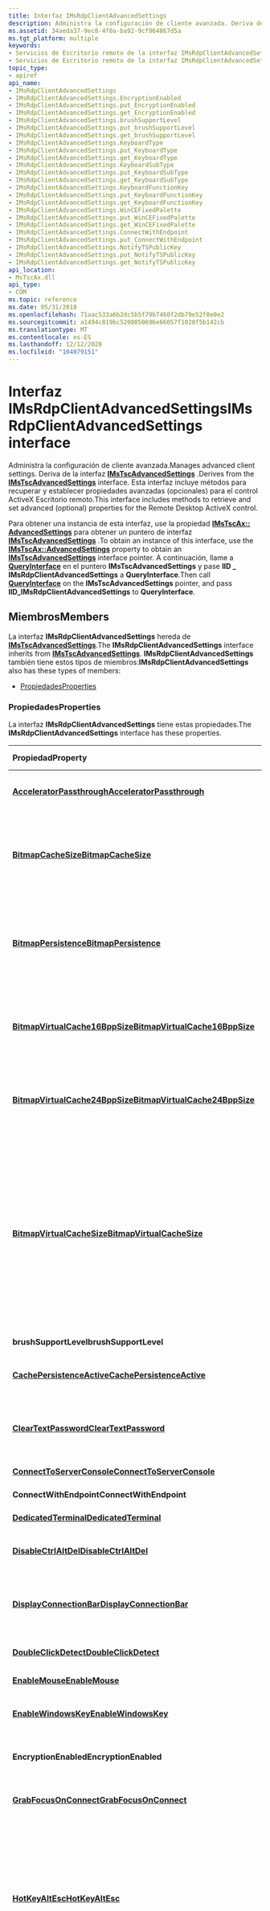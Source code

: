 ```yaml
---
title: Interfaz IMsRdpClientAdvancedSettings
description: Administra la configuración de cliente avanzada. Deriva de la interfaz IMsTscAdvancedSettings.
ms.assetid: 34aeda37-9ec8-4f0a-ba92-9cf964867d5a
ms.tgt_platform: multiple
keywords:
- Servicios de Escritorio remoto de la interfaz IMsRdpClientAdvancedSettings
- Servicios de Escritorio remoto de la interfaz IMsRdpClientAdvancedSettings, descrito
topic_type:
- apiref
api_name:
- IMsRdpClientAdvancedSettings
- IMsRdpClientAdvancedSettings.EncryptionEnabled
- IMsRdpClientAdvancedSettings.put_EncryptionEnabled
- IMsRdpClientAdvancedSettings.get_EncryptionEnabled
- IMsRdpClientAdvancedSettings.brushSupportLevel
- IMsRdpClientAdvancedSettings.put_brushSupportLevel
- IMsRdpClientAdvancedSettings.get_brushSupportLevel
- IMsRdpClientAdvancedSettings.KeyboardType
- IMsRdpClientAdvancedSettings.put_KeyboardType
- IMsRdpClientAdvancedSettings.get_KeyboardType
- IMsRdpClientAdvancedSettings.KeyboardSubType
- IMsRdpClientAdvancedSettings.put_KeyboardSubType
- IMsRdpClientAdvancedSettings.get_KeyboardSubType
- IMsRdpClientAdvancedSettings.KeyboardFunctionKey
- IMsRdpClientAdvancedSettings.put_KeyboardFunctionKey
- IMsRdpClientAdvancedSettings.get_KeyboardFunctionKey
- IMsRdpClientAdvancedSettings.WinCEFixedPalette
- IMsRdpClientAdvancedSettings.put_WinCEFixedPalette
- IMsRdpClientAdvancedSettings.get_WinCEFixedPalette
- IMsRdpClientAdvancedSettings.ConnectWithEndpoint
- IMsRdpClientAdvancedSettings.put_ConnectWithEndpoint
- IMsRdpClientAdvancedSettings.NotifyTSPublicKey
- IMsRdpClientAdvancedSettings.put_NotifyTSPublicKey
- IMsRdpClientAdvancedSettings.get_NotifyTSPublicKey
api_location:
- MsTscAx.dll
api_type:
- COM
ms.topic: reference
ms.date: 05/31/2018
ms.openlocfilehash: 71aac533a6b2dc5b5f79b7460f2db79e52f8e0e2
ms.sourcegitcommit: a1494c819bc5200050696e66057f1020f5b142cb
ms.translationtype: MT
ms.contentlocale: es-ES
ms.lasthandoff: 12/12/2020
ms.locfileid: "104079151"
---
```

# <a name="imsrdpclientadvancedsettings-interface"></a><span data-ttu-id="078ac-106">Interfaz IMsRdpClientAdvancedSettings</span><span class="sxs-lookup"><span data-stu-id="078ac-106">IMsRdpClientAdvancedSettings interface</span></span>

<span data-ttu-id="078ac-107">Administra la configuración de cliente avanzada.</span><span class="sxs-lookup"><span data-stu-id="078ac-107">Manages advanced client settings.</span></span> <span data-ttu-id="078ac-108">Deriva de la interfaz [**IMsTscAdvancedSettings**](imstscadvancedsettings-interface.md) .</span><span class="sxs-lookup"><span data-stu-id="078ac-108">Derives from the [**IMsTscAdvancedSettings**](imstscadvancedsettings-interface.md) interface.</span></span> <span data-ttu-id="078ac-109">Esta interfaz incluye métodos para recuperar y establecer propiedades avanzadas (opcionales) para el control ActiveX Escritorio remoto.</span><span class="sxs-lookup"><span data-stu-id="078ac-109">This interface includes methods to retrieve and set advanced (optional) properties for the Remote Desktop ActiveX control.</span></span>

<span data-ttu-id="078ac-110">Para obtener una instancia de esta interfaz, use la propiedad [**IMsTscAx:: AdvancedSettings**](imstscax-advancedsettings.md) para obtener un puntero de interfaz [**IMsTscAdvancedSettings**](imstscadvancedsettings-interface.md) .</span><span class="sxs-lookup"><span data-stu-id="078ac-110">To obtain an instance of this interface, use the [**IMsTscAx::AdvancedSettings**](imstscax-advancedsettings.md) property to obtain an [**IMsTscAdvancedSettings**](imstscadvancedsettings-interface.md) interface pointer.</span></span> <span data-ttu-id="078ac-111">A continuación, llame a [**QueryInterface**](/windows/desktop/api/unknwn/nf-unknwn-iunknown-queryinterface(q)) en el puntero **IMsTscAdvancedSettings** y pase **IID \_ IMsRdpClientAdvancedSettings** a **QueryInterface**.</span><span class="sxs-lookup"><span data-stu-id="078ac-111">Then call [**QueryInterface**](/windows/desktop/api/unknwn/nf-unknwn-iunknown-queryinterface(q)) on the **IMsTscAdvancedSettings** pointer, and pass **IID\_IMsRdpClientAdvancedSettings** to **QueryInterface**.</span></span>

## <a name="members"></a><span data-ttu-id="078ac-112">Miembros</span><span class="sxs-lookup"><span data-stu-id="078ac-112">Members</span></span>

<span data-ttu-id="078ac-113">La interfaz **IMsRdpClientAdvancedSettings** hereda de [**IMsTscAdvancedSettings**](imstscadvancedsettings-interface.md).</span><span class="sxs-lookup"><span data-stu-id="078ac-113">The **IMsRdpClientAdvancedSettings** interface inherits from [**IMsTscAdvancedSettings**](imstscadvancedsettings-interface.md).</span></span> <span data-ttu-id="078ac-114">**IMsRdpClientAdvancedSettings** también tiene estos tipos de miembros:</span><span class="sxs-lookup"><span data-stu-id="078ac-114">**IMsRdpClientAdvancedSettings** also has these types of members:</span></span>

-   [<span data-ttu-id="078ac-115">Propiedades</span><span class="sxs-lookup"><span data-stu-id="078ac-115">Properties</span></span>](#properties)

### <a name="properties"></a><span data-ttu-id="078ac-116">Propiedades</span><span class="sxs-lookup"><span data-stu-id="078ac-116">Properties</span></span>

<span data-ttu-id="078ac-117">La interfaz **IMsRdpClientAdvancedSettings** tiene estas propiedades.</span><span class="sxs-lookup"><span data-stu-id="078ac-117">The **IMsRdpClientAdvancedSettings** interface has these properties.</span></span>



| <span data-ttu-id="078ac-118">Propiedad</span><span class="sxs-lookup"><span data-stu-id="078ac-118">Property</span></span>                                                                                                   | <span data-ttu-id="078ac-119">Tipo de acceso</span><span class="sxs-lookup"><span data-stu-id="078ac-119">Access type</span></span>           | <span data-ttu-id="078ac-120">Descripción</span><span class="sxs-lookup"><span data-stu-id="078ac-120">Description</span></span>                                                                                                                                                                                                                                                                                                                                                                                                                              |
|:-----------------------------------------------------------------------------------------------------------|:----------------------|:-----------------------------------------------------------------------------------------------------------------------------------------------------------------------------------------------------------------------------------------------------------------------------------------------------------------------------------------------------------------------------------------------------------------------------------------|
| [<span data-ttu-id="078ac-121">**AcceleratorPassthrough**</span><span class="sxs-lookup"><span data-stu-id="078ac-121">**AcceleratorPassthrough**</span></span>](imsrdpclientadvancedsettings-acceleratorpassthrough.md)<br/>           | <span data-ttu-id="078ac-122">Lectura/escritura</span><span class="sxs-lookup"><span data-stu-id="078ac-122">Read/write</span></span><br/> | <span data-ttu-id="078ac-123">Especifica si los aceleradores de teclado deben pasarse al servidor.</span><span class="sxs-lookup"><span data-stu-id="078ac-123">Specifies if keyboard accelerators should be passed to the server.</span></span><br/>                                                                                                                                                                                                                                                                                                                                                            |
| [<span data-ttu-id="078ac-124">**BitmapCacheSize**</span><span class="sxs-lookup"><span data-stu-id="078ac-124">**BitmapCacheSize**</span></span>](imsrdpclientadvancedsettings-bitmapcachesize.md)<br/>                         | <span data-ttu-id="078ac-125">Lectura/escritura</span><span class="sxs-lookup"><span data-stu-id="078ac-125">Read/write</span></span><br/> | <span data-ttu-id="078ac-126">Tamaño, en kilobytes, del archivo de caché de mapa de bits utilizado para los mapas de bits de 8 bits por píxel.</span><span class="sxs-lookup"><span data-stu-id="078ac-126">The size, in kilobytes, of the bitmap cache file used for 8-bits-per-pixel bitmaps.</span></span> <span data-ttu-id="078ac-127">Los valores numéricos válidos de esta propiedad son de 1 a 32, ambos inclusive.</span><span class="sxs-lookup"><span data-stu-id="078ac-127">Valid numeric values of this property are 1 to 32 inclusive.</span></span><br/>                                                                                                                                                                                                                                                                              |
| [<span data-ttu-id="078ac-128">**BitmapPersistence**</span><span class="sxs-lookup"><span data-stu-id="078ac-128">**BitmapPersistence**</span></span>](imsrdpclientadvancedsettings-bitmappersistence.md)<br/>                     | <span data-ttu-id="078ac-129">Lectura/escritura</span><span class="sxs-lookup"><span data-stu-id="078ac-129">Read/write</span></span><br/> | <span data-ttu-id="078ac-130">Especifica si se debe usar el almacenamiento en caché de mapas de bits persistente.</span><span class="sxs-lookup"><span data-stu-id="078ac-130">Specifies if persistent bitmap caching should be used.</span></span> <span data-ttu-id="078ac-131">El almacenamiento en caché persistente puede mejorar el rendimiento pero requiere espacio adicional en disco.</span><span class="sxs-lookup"><span data-stu-id="078ac-131">Persistent caching can improve performance but requires additional disk space.</span></span><br/>                                                                                                                                                                                                                                                                                         |
| [<span data-ttu-id="078ac-132">**BitmapVirtualCache16BppSize**</span><span class="sxs-lookup"><span data-stu-id="078ac-132">**BitmapVirtualCache16BppSize**</span></span>](imsrdpclientadvancedsettings-bitmapvirtualcache16bppsize.md)<br/> | <span data-ttu-id="078ac-133">Lectura/escritura</span><span class="sxs-lookup"><span data-stu-id="078ac-133">Read/write</span></span><br/> | <span data-ttu-id="078ac-134">Especifica el tamaño, en megabytes, del archivo de caché de mapa de bits persistente que se va a usar para los valores de color de alta densidad de 15 y 16 bits por píxel.</span><span class="sxs-lookup"><span data-stu-id="078ac-134">Specifies the size, in megabytes, of the persistent bitmap cache file to use for the 15 and 16 bits-per-pixel high-color settings.</span></span><br/>                                                                                                                                                                                                                                                                                            |
| [<span data-ttu-id="078ac-135">**BitmapVirtualCache24BppSize**</span><span class="sxs-lookup"><span data-stu-id="078ac-135">**BitmapVirtualCache24BppSize**</span></span>](imsrdpclientadvancedsettings-bitmapvirtualcache24bppsize.md)<br/> | <span data-ttu-id="078ac-136">Lectura/escritura</span><span class="sxs-lookup"><span data-stu-id="078ac-136">Read/write</span></span><br/> | <span data-ttu-id="078ac-137">Especifica el tamaño, en megabytes, del archivo de caché de mapa de bits persistente que se va a usar para la configuración de alto color de 24 bits por píxel.</span><span class="sxs-lookup"><span data-stu-id="078ac-137">Specifies the size, in megabytes, of the persistent bitmap cache file to use for the 24 bits-per-pixel high-color setting.</span></span><br/>                                                                                                                                                                                                                                                                                                    |
| [<span data-ttu-id="078ac-138">**BitmapVirtualCacheSize**</span><span class="sxs-lookup"><span data-stu-id="078ac-138">**BitmapVirtualCacheSize**</span></span>](imsrdpclientadvancedsettings-bitmapvirtualcachesize.md)<br/>           | <span data-ttu-id="078ac-139">Lectura/escritura</span><span class="sxs-lookup"><span data-stu-id="078ac-139">Read/write</span></span><br/> | <span data-ttu-id="078ac-140">Especifica el tamaño, en megabytes, del archivo de caché de mapa de bits persistente que se va a usar para el color de 8 bits por píxel.</span><span class="sxs-lookup"><span data-stu-id="078ac-140">Specifies the size, in megabytes, of the persistent bitmap cache file to use for 8-bits-per-pixel color.</span></span> <span data-ttu-id="078ac-141">Los valores numéricos válidos de esta propiedad son de 1 a 32, ambos inclusive.</span><span class="sxs-lookup"><span data-stu-id="078ac-141">Valid numeric values of this property are 1 to 32 inclusive.</span></span> <span data-ttu-id="078ac-142">Tenga en cuenta que el tamaño máximo de todos los archivos de caché virtual es 128 MB.</span><span class="sxs-lookup"><span data-stu-id="078ac-142">Note that the maximum size for all virtual cache files is 128 MB.</span></span> <span data-ttu-id="078ac-143">Entre las propiedades relacionadas se incluyen las propiedades **BitmapVirtualCache16BppSize** y **BitmapVirtualCache24BppSize** .</span><span class="sxs-lookup"><span data-stu-id="078ac-143">Related properties include the **BitmapVirtualCache16BppSize** and **BitmapVirtualCache24BppSize** properties.</span></span><br/>                                                                        |
| <span data-ttu-id="078ac-144">**brushSupportLevel**</span><span class="sxs-lookup"><span data-stu-id="078ac-144">**brushSupportLevel**</span></span><br/>                                                                           | <span data-ttu-id="078ac-145">Lectura/escritura</span><span class="sxs-lookup"><span data-stu-id="078ac-145">Read/write</span></span><br/> | <span data-ttu-id="078ac-146">Esta propiedad no es compatible.</span><span class="sxs-lookup"><span data-stu-id="078ac-146">This property is not supported.</span></span><br/>                                                                                                                                                                                                                                                                                                                                                                                               |
| [<span data-ttu-id="078ac-147">**CachePersistenceActive**</span><span class="sxs-lookup"><span data-stu-id="078ac-147">**CachePersistenceActive**</span></span>](imsrdpclientadvancedsettings-cachepersistenceactive.md)<br/>           | <span data-ttu-id="078ac-148">Lectura/escritura</span><span class="sxs-lookup"><span data-stu-id="078ac-148">Read/write</span></span><br/> | <span data-ttu-id="078ac-149">Especifica si se debe usar el almacenamiento en caché de mapas de bits persistente.</span><span class="sxs-lookup"><span data-stu-id="078ac-149">Specifies whether persistent bitmap caching should be used.</span></span><br/>                                                                                                                                                                                                                                                                                                                                                                   |
| [<span data-ttu-id="078ac-150">**ClearTextPassword**</span><span class="sxs-lookup"><span data-stu-id="078ac-150">**ClearTextPassword**</span></span>](imsrdpclientadvancedsettings-cleartextpassword.md)<br/>                     | <span data-ttu-id="078ac-151">Solo escritura</span><span class="sxs-lookup"><span data-stu-id="078ac-151">Write-only</span></span><br/> | <span data-ttu-id="078ac-152">Especifica la contraseña con la que se va a conectar.</span><span class="sxs-lookup"><span data-stu-id="078ac-152">Specifies the password with which to connect.</span></span> <span data-ttu-id="078ac-153">Para obtener más información, consulte la interfaz [**IMsTscNonScriptable**](imstscnonscriptable-interface.md) .</span><span class="sxs-lookup"><span data-stu-id="078ac-153">For more information, see the [**IMsTscNonScriptable**](imstscnonscriptable-interface.md) interface.</span></span><br/>                                                                                                                                                                                                                                                                           |
| [<span data-ttu-id="078ac-154">**ConnectToServerConsole**</span><span class="sxs-lookup"><span data-stu-id="078ac-154">**ConnectToServerConsole**</span></span>](imsrdpclientadvancedsettings-connecttoserverconsole.md)<br/>           | <span data-ttu-id="078ac-155">Lectura/escritura</span><span class="sxs-lookup"><span data-stu-id="078ac-155">Read/write</span></span><br/> | <span data-ttu-id="078ac-156">Esta propiedad no es compatible.</span><span class="sxs-lookup"><span data-stu-id="078ac-156">This property is not supported.</span></span><br/>                                                                                                                                                                                                                                                                                                                                                                                               |
| <span data-ttu-id="078ac-157">**ConnectWithEndpoint**</span><span class="sxs-lookup"><span data-stu-id="078ac-157">**ConnectWithEndpoint**</span></span><br/>                                                                         | <span data-ttu-id="078ac-158">Solo escritura</span><span class="sxs-lookup"><span data-stu-id="078ac-158">Write-only</span></span><br/> | <span data-ttu-id="078ac-159">Esta propiedad no es compatible.</span><span class="sxs-lookup"><span data-stu-id="078ac-159">This property is not supported.</span></span><br/>                                                                                                                                                                                                                                                                                                                                                                                               |
| [<span data-ttu-id="078ac-160">**DedicatedTerminal**</span><span class="sxs-lookup"><span data-stu-id="078ac-160">**DedicatedTerminal**</span></span>](imsrdpclientadvancedsettings-dedicatedterminal.md)<br/>                     | <span data-ttu-id="078ac-161">Lectura/escritura</span><span class="sxs-lookup"><span data-stu-id="078ac-161">Read/write</span></span><br/> | <span data-ttu-id="078ac-162">Esta propiedad no es compatible.</span><span class="sxs-lookup"><span data-stu-id="078ac-162">This property is not supported.</span></span><br/>                                                                                                                                                                                                                                                                                                                                                                                               |
| [<span data-ttu-id="078ac-163">**DisableCtrlAltDel**</span><span class="sxs-lookup"><span data-stu-id="078ac-163">**DisableCtrlAltDel**</span></span>](imsrdpclientadvancedsettings-disablectrlaltdel.md)<br/>                     | <span data-ttu-id="078ac-164">Lectura/escritura</span><span class="sxs-lookup"><span data-stu-id="078ac-164">Read/write</span></span><br/> | <span data-ttu-id="078ac-165">Especifica si se debe mostrar la pantalla de explicación inicial de Winlogon.</span><span class="sxs-lookup"><span data-stu-id="078ac-165">Specifies if the initial explanatory screen in Winlogon should display.</span></span><br/>                                                                                                                                                                                                                                                                                                                                                       |
| [<span data-ttu-id="078ac-166">**DisplayConnectionBar**</span><span class="sxs-lookup"><span data-stu-id="078ac-166">**DisplayConnectionBar**</span></span>](imsrdpclientadvancedsettings-displayconnectionbar.md)<br/>               | <span data-ttu-id="078ac-167">Lectura/escritura</span><span class="sxs-lookup"><span data-stu-id="078ac-167">Read/write</span></span><br/> | <span data-ttu-id="078ac-168">Especifica si se va a utilizar la barra de conexión.</span><span class="sxs-lookup"><span data-stu-id="078ac-168">Specifies whether to use the connection bar.</span></span> <span data-ttu-id="078ac-169">El valor predeterminado es **Variant \_ true**, que habilita la propiedad.</span><span class="sxs-lookup"><span data-stu-id="078ac-169">The default value is **VARIANT\_TRUE**, which enables the property.</span></span><br/>                                                                                                                                                                                                                                                                                                              |
| [<span data-ttu-id="078ac-170">**DoubleClickDetect**</span><span class="sxs-lookup"><span data-stu-id="078ac-170">**DoubleClickDetect**</span></span>](imsrdpclientadvancedsettings-doubleclickdetect.md)<br/>                     | <span data-ttu-id="078ac-171">Lectura/escritura</span><span class="sxs-lookup"><span data-stu-id="078ac-171">Read/write</span></span><br/> | <span data-ttu-id="078ac-172">Especifica si el cliente identifica los dos clics para el servidor.</span><span class="sxs-lookup"><span data-stu-id="078ac-172">Specifies if the client identifies double-clicks for the server.</span></span><br/>                                                                                                                                                                                                                                                                                                                                                              |
| [<span data-ttu-id="078ac-173">**EnableMouse**</span><span class="sxs-lookup"><span data-stu-id="078ac-173">**EnableMouse**</span></span>](imsrdpclientadvancedsettings-enablemouse.md)<br/>                                 | <span data-ttu-id="078ac-174">Lectura/escritura</span><span class="sxs-lookup"><span data-stu-id="078ac-174">Read/write</span></span><br/> | <span data-ttu-id="078ac-175">Esta propiedad no es compatible.</span><span class="sxs-lookup"><span data-stu-id="078ac-175">This property is not supported.</span></span><br/>                                                                                                                                                                                                                                                                                                                                                                                               |
| [<span data-ttu-id="078ac-176">**EnableWindowsKey**</span><span class="sxs-lookup"><span data-stu-id="078ac-176">**EnableWindowsKey**</span></span>](imsrdpclientadvancedsettings-enablewindowskey.md)<br/>                       | <span data-ttu-id="078ac-177">Lectura/escritura</span><span class="sxs-lookup"><span data-stu-id="078ac-177">Read/write</span></span><br/> | <span data-ttu-id="078ac-178">Especifica si la clave de Windows se puede usar en la sesión remota.</span><span class="sxs-lookup"><span data-stu-id="078ac-178">Specifies if the Windows key can be used in the remote session.</span></span><br/>                                                                                                                                                                                                                                                                                                                                                               |
| <span data-ttu-id="078ac-179">**EncryptionEnabled**</span><span class="sxs-lookup"><span data-stu-id="078ac-179">**EncryptionEnabled**</span></span><br/>                                                                           | <span data-ttu-id="078ac-180">Lectura/escritura</span><span class="sxs-lookup"><span data-stu-id="078ac-180">Read/write</span></span><br/> | <span data-ttu-id="078ac-181">Esta propiedad no es compatible.</span><span class="sxs-lookup"><span data-stu-id="078ac-181">This property is not supported.</span></span> <span data-ttu-id="078ac-182">No se puede deshabilitar el cifrado.</span><span class="sxs-lookup"><span data-stu-id="078ac-182">Encryption cannot be disabled.</span></span><br/>                                                                                                                                                                                                                                                                                                                                                                |
| [<span data-ttu-id="078ac-183">**GrabFocusOnConnect**</span><span class="sxs-lookup"><span data-stu-id="078ac-183">**GrabFocusOnConnect**</span></span>](imsrdpclientadvancedsettings-grabfocusonconnect.md)<br/>                   | <span data-ttu-id="078ac-184">Lectura/escritura</span><span class="sxs-lookup"><span data-stu-id="078ac-184">Read/write</span></span><br/> | <span data-ttu-id="078ac-185">Especifica si el control de cliente debe tener el foco mientras se conecta.</span><span class="sxs-lookup"><span data-stu-id="078ac-185">Specifies if the client control should have the focus while connecting.</span></span><br/>                                                                                                                                                                                                                                                                                                                                                       |
| [<span data-ttu-id="078ac-186">**HotKeyAltEsc**</span><span class="sxs-lookup"><span data-stu-id="078ac-186">**HotKeyAltEsc**</span></span>](imsrdpclientadvancedsettings-hotkeyaltesc.md)<br/>                               | <span data-ttu-id="078ac-187">Lectura/escritura</span><span class="sxs-lookup"><span data-stu-id="078ac-187">Read/write</span></span><br/> | <span data-ttu-id="078ac-188">Especifica el código de tecla virtual que se va a agregar a ALT para determinar el reemplazo de la tecla de cambio para ALT + ESC.</span><span class="sxs-lookup"><span data-stu-id="078ac-188">Specifies the virtual-key code to add to ALT to determine the hotkey replacement for ALT+ESC.</span></span> <span data-ttu-id="078ac-189">**VK \_ INSERT** es el valor predeterminado, con Alt + Insert como la secuencia resultante.</span><span class="sxs-lookup"><span data-stu-id="078ac-189">**VK\_INSERT** is the default value, with ALT+INSERT as the resulting sequence.</span></span> <span data-ttu-id="078ac-190">Esta propiedad solo es válida cuando la propiedad [**KeyboardHookMode**](imsrdpclientsecuredsettings-keyboardhookmode.md) no está habilitada.</span><span class="sxs-lookup"><span data-stu-id="078ac-190">This property is valid only when the [**KeyboardHookMode**](imsrdpclientsecuredsettings-keyboardhookmode.md) property is not enabled.</span></span><br/>                                                                                                          |
| [<span data-ttu-id="078ac-191">**HotKeyAltShiftTab**</span><span class="sxs-lookup"><span data-stu-id="078ac-191">**HotKeyAltShiftTab**</span></span>](imsrdpclientadvancedsettings-hotkeyaltshifttab.md)<br/>                     | <span data-ttu-id="078ac-192">Lectura/escritura</span><span class="sxs-lookup"><span data-stu-id="078ac-192">Read/write</span></span><br/> | <span data-ttu-id="078ac-193">Especifica el código de tecla virtual que se va a agregar a ALT para determinar el reemplazo de la tecla de cambio de teclas ALT + MAYÚS + TAB.</span><span class="sxs-lookup"><span data-stu-id="078ac-193">Specifies the virtual-key code to add to ALT to determine the hotkey replacement for ALT+SHIFT+TAB.</span></span> <span data-ttu-id="078ac-194">**VK \_ NEXT** es el valor predeterminado, con Alt + Av Pág como la secuencia resultante.</span><span class="sxs-lookup"><span data-stu-id="078ac-194">**VK\_NEXT** is the default value, with ALT+PAGE DOWN as the resulting sequence.</span></span> <span data-ttu-id="078ac-195">Esta propiedad solo es válida cuando la propiedad [**KeyboardHookMode**](imsrdpclientsecuredsettings-keyboardhookmode.md) no está habilitada.</span><span class="sxs-lookup"><span data-stu-id="078ac-195">This property is valid only when the [**KeyboardHookMode**](imsrdpclientsecuredsettings-keyboardhookmode.md) property is not enabled.</span></span><br/>                                                                                                   |
| [<span data-ttu-id="078ac-196">**HotKeyAltSpace**</span><span class="sxs-lookup"><span data-stu-id="078ac-196">**HotKeyAltSpace**</span></span>](imsrdpclientadvancedsettings-hotkeyaltspace.md)<br/>                           | <span data-ttu-id="078ac-197">Lectura/escritura</span><span class="sxs-lookup"><span data-stu-id="078ac-197">Read/write</span></span><br/> | <span data-ttu-id="078ac-198">Especifica el código de la clave virtual que se va a agregar a la tecla ALT para determinar el reemplazo de la tecla ALT + espacio.</span><span class="sxs-lookup"><span data-stu-id="078ac-198">Specifies the virtual-key code to add to ALT to determine the hotkey replacement for ALT+SPACE.</span></span> <span data-ttu-id="078ac-199">**VK \_ DELETE** es el valor predeterminado, con Alt + Delete como la secuencia resultante.</span><span class="sxs-lookup"><span data-stu-id="078ac-199">**VK\_DELETE** is the default, with ALT+DELETE as the resulting sequence.</span></span> <span data-ttu-id="078ac-200">Esta propiedad solo es válida cuando la propiedad [**KeyboardHookMode**](imsrdpclientsecuredsettings-keyboardhookmode.md) no está habilitada.</span><span class="sxs-lookup"><span data-stu-id="078ac-200">This property is valid only when the [**KeyboardHookMode**](imsrdpclientsecuredsettings-keyboardhookmode.md) property is not enabled.</span></span><br/>                                                                                                              |
| [<span data-ttu-id="078ac-201">**HotKeyAltTab**</span><span class="sxs-lookup"><span data-stu-id="078ac-201">**HotKeyAltTab**</span></span>](imsrdpclientadvancedsettings-hotkeyalttab.md)<br/>                               | <span data-ttu-id="078ac-202">Lectura/escritura</span><span class="sxs-lookup"><span data-stu-id="078ac-202">Read/write</span></span><br/> | <span data-ttu-id="078ac-203">Especifica el código de tecla virtual que se va a agregar a ALT para determinar el reemplazo de la tecla de cambio de teclas ALT + TAB.</span><span class="sxs-lookup"><span data-stu-id="078ac-203">Specifies the virtual-key code to add to ALT to determine the hotkey replacement for ALT+TAB.</span></span> <span data-ttu-id="078ac-204">**VK \_ ANTES** es el valor predeterminado, con Alt + Re Pág como la secuencia resultante.</span><span class="sxs-lookup"><span data-stu-id="078ac-204">**VK\_PRIOR** is the default value, with ALT+PAGE UP as the resulting sequence.</span></span> <span data-ttu-id="078ac-205">Esta propiedad solo es válida cuando la propiedad [**KeyboardHookMode**](imsrdpclientsecuredsettings-keyboardhookmode.md) no está habilitada.</span><span class="sxs-lookup"><span data-stu-id="078ac-205">This property is valid only when the [**KeyboardHookMode**](imsrdpclientsecuredsettings-keyboardhookmode.md) property is not enabled.</span></span><br/>                                                                                                          |
| [<span data-ttu-id="078ac-206">**HotKeyCtrlAltDel**</span><span class="sxs-lookup"><span data-stu-id="078ac-206">**HotKeyCtrlAltDel**</span></span>](imsrdpclientadvancedsettings-hotkeyctrlaltdel.md)<br/>                       | <span data-ttu-id="078ac-207">Lectura/escritura</span><span class="sxs-lookup"><span data-stu-id="078ac-207">Read/write</span></span><br/> | <span data-ttu-id="078ac-208">Especifica el código de tecla virtual que se va a agregar a CTRL + ALT para determinar el reemplazo de la tecla de método abreviado para CTRL + ALT + SUPR, también denominado secuencia de atención segura (SAS).</span><span class="sxs-lookup"><span data-stu-id="078ac-208">Specifies the virtual-key code to add to CTRL+ALT to determine the hotkey replacement for CTRL+ALT+DELETE, also called the secure attention sequence (SAS).</span></span> <span data-ttu-id="078ac-209">VK \_ End es el valor predeterminado.</span><span class="sxs-lookup"><span data-stu-id="078ac-209">VK\_END is the default.</span></span> <span data-ttu-id="078ac-210">Tenga en cuenta que incluso cuando la propiedad [**KeyboardHookMode**](imsrdpclientsecuredsettings-keyboardhookmode.md) está habilitada, Ctrl + Alt + Supr nunca se redirige al servidor remoto; CTRL + ALT + SUPR es la secuencia SAS local.</span><span class="sxs-lookup"><span data-stu-id="078ac-210">Note that even when the [**KeyboardHookMode**](imsrdpclientsecuredsettings-keyboardhookmode.md) property is enabled, CTRL+ALT+DELETE is never redirected to the remote server; CTRL+ALT+DELETE is the local SAS sequence.</span></span><br/>                |
| [<span data-ttu-id="078ac-211">**HotKeyCtrlEsc**</span><span class="sxs-lookup"><span data-stu-id="078ac-211">**HotKeyCtrlEsc**</span></span>](imsrdpclientadvancedsettings-hotkeyctrlesc.md)<br/>                             | <span data-ttu-id="078ac-212">Lectura/escritura</span><span class="sxs-lookup"><span data-stu-id="078ac-212">Read/write</span></span><br/> | <span data-ttu-id="078ac-213">Especifica el código de la clave virtual que se va a agregar a la tecla ALT para determinar el reemplazo de la tecla de cambio para CTRL + ESC.</span><span class="sxs-lookup"><span data-stu-id="078ac-213">Specifies the virtual-key code to add to ALT to determine the hotkey replacement for CTRL+ESC.</span></span> <span data-ttu-id="078ac-214">**VK \_ Inicio** es el valor predeterminado, con Alt + Inicio como la secuencia resultante.</span><span class="sxs-lookup"><span data-stu-id="078ac-214">**VK\_HOME** is the default value, with ALT+HOME as the resulting sequence.</span></span> <span data-ttu-id="078ac-215">Esta propiedad solo es válida cuando la propiedad [**KeyboardHookMode**](imsrdpclientsecuredsettings-keyboardhookmode.md) no está habilitada.</span><span class="sxs-lookup"><span data-stu-id="078ac-215">This property is valid only when the [**KeyboardHookMode**](imsrdpclientsecuredsettings-keyboardhookmode.md) property is not enabled.</span></span><br/>                                                                                                             |
| [<span data-ttu-id="078ac-216">**HotKeyFullScreen**</span><span class="sxs-lookup"><span data-stu-id="078ac-216">**HotKeyFullScreen**</span></span>](imsrdpclientadvancedsettings-hotkeyfullscreen.md)<br/>                       | <span data-ttu-id="078ac-217">Lectura/escritura</span><span class="sxs-lookup"><span data-stu-id="078ac-217">Read/write</span></span><br/> | <span data-ttu-id="078ac-218">Especifica el código de tecla virtual que se va a agregar a CTRL + ALT para determinar el reemplazo de la tecla de cambio de teclas para cambiar al modo de pantalla completa.</span><span class="sxs-lookup"><span data-stu-id="078ac-218">Specifies the virtual-key code to add to CTRL+ALT to determine the hotkey replacement for switching to full-screen mode.</span></span> <span data-ttu-id="078ac-219">**VK \_ CANCEL** es el valor predeterminado.</span><span class="sxs-lookup"><span data-stu-id="078ac-219">**VK\_CANCEL** is the default value.</span></span><br/>                                                                                                                                                                                                                                                                 |
| [<span data-ttu-id="078ac-220">**InputEventsAtOnce**</span><span class="sxs-lookup"><span data-stu-id="078ac-220">**InputEventsAtOnce**</span></span>](imsrdpclientadvancedsettings-inputeventsatonce.md)<br/>                     | <span data-ttu-id="078ac-221">Lectura/escritura</span><span class="sxs-lookup"><span data-stu-id="078ac-221">Read/write</span></span><br/> | <span data-ttu-id="078ac-222">Esta propiedad no es compatible.</span><span class="sxs-lookup"><span data-stu-id="078ac-222">This property is not supported.</span></span><br/>                                                                                                                                                                                                                                                                                                                                                                                               |
| [<span data-ttu-id="078ac-223">**keepAliveInterval**</span><span class="sxs-lookup"><span data-stu-id="078ac-223">**keepAliveInterval**</span></span>](imsrdpclientadvancedsettings-keepaliveinterval.md)<br/>                     | <span data-ttu-id="078ac-224">Lectura/escritura</span><span class="sxs-lookup"><span data-stu-id="078ac-224">Read/write</span></span><br/> | <span data-ttu-id="078ac-225">Especifica un intervalo, en milisegundos, en el que el cliente envía mensajes persistentes al servidor.</span><span class="sxs-lookup"><span data-stu-id="078ac-225">Specifies an interval, in milliseconds, at which the client sends keep-alive messages to the server.</span></span> <span data-ttu-id="078ac-226">El valor predeterminado de la propiedad es cero, lo que deshabilita los mensajes persistentes.</span><span class="sxs-lookup"><span data-stu-id="078ac-226">The default value of the property is zero, which disables keep-alive messages.</span></span> <span data-ttu-id="078ac-227">El valor mínimo válido de esta propiedad es 10.000, que representa 10 segundos.</span><span class="sxs-lookup"><span data-stu-id="078ac-227">The minimum valid value of this property is 10,000, which represents 10 seconds.</span></span> <span data-ttu-id="078ac-228">Tenga en cuenta que una configuración de directiva de grupo que especifica si se permiten conexiones de cliente persistentes al servidor puede invalidar esta configuración de propiedad.</span><span class="sxs-lookup"><span data-stu-id="078ac-228">Note that a group policy setting that specifies whether persistent client connections to the server are allowed can override this property setting.</span></span><br/>      |
| <span data-ttu-id="078ac-229">**KeyboardFunctionKey**</span><span class="sxs-lookup"><span data-stu-id="078ac-229">**KeyboardFunctionKey**</span></span><br/>                                                                         | <span data-ttu-id="078ac-230">Lectura/escritura</span><span class="sxs-lookup"><span data-stu-id="078ac-230">Read/write</span></span><br/> | <span data-ttu-id="078ac-231">Válido solo para Windows CE.</span><span class="sxs-lookup"><span data-stu-id="078ac-231">Valid for Windows CE only.</span></span><br/>                                                                                                                                                                                                                                                                                                                                                                                                    |
| <span data-ttu-id="078ac-232">**KeyboardSubType**</span><span class="sxs-lookup"><span data-stu-id="078ac-232">**KeyboardSubType**</span></span><br/>                                                                             | <span data-ttu-id="078ac-233">Lectura/escritura</span><span class="sxs-lookup"><span data-stu-id="078ac-233">Read/write</span></span><br/> | <span data-ttu-id="078ac-234">Válido solo para Windows CE.</span><span class="sxs-lookup"><span data-stu-id="078ac-234">Valid for Windows CE only.</span></span><br/>                                                                                                                                                                                                                                                                                                                                                                                                    |
| <span data-ttu-id="078ac-235">**KeyboardType**</span><span class="sxs-lookup"><span data-stu-id="078ac-235">**KeyboardType**</span></span><br/>                                                                                | <span data-ttu-id="078ac-236">Lectura/escritura</span><span class="sxs-lookup"><span data-stu-id="078ac-236">Read/write</span></span><br/> | <span data-ttu-id="078ac-237">Válido solo para Windows CE.</span><span class="sxs-lookup"><span data-stu-id="078ac-237">Valid for Windows CE only.</span></span><br/>                                                                                                                                                                                                                                                                                                                                                                                                    |
| [<span data-ttu-id="078ac-238">**LoadBalanceInfo**</span><span class="sxs-lookup"><span data-stu-id="078ac-238">**LoadBalanceInfo**</span></span>](imsrdpclientadvancedsettings-loadbalanceinfo.md)<br/>                         | <span data-ttu-id="078ac-239">Lectura/escritura</span><span class="sxs-lookup"><span data-stu-id="078ac-239">Read/write</span></span><br/> | <span data-ttu-id="078ac-240">Especifica la cookie de equilibrio de carga que se colocará en el paquete de solicitud de conexión X. 224 en la secuencia de conexión del protocolo del servidor host de sesión de escritorio remoto.</span><span class="sxs-lookup"><span data-stu-id="078ac-240">Specifies the load balancing cookie that will be placed in the X.224 Connection Request packet in the RD Session Host server protocol connection sequence.</span></span><br/>                                                                                                                                                                                                                                                                    |
| [<span data-ttu-id="078ac-241">**maxEventCount**</span><span class="sxs-lookup"><span data-stu-id="078ac-241">**maxEventCount**</span></span>](imsrdpclientadvancedsettings-maxeventcount.md)<br/>                             | <span data-ttu-id="078ac-242">Lectura/escritura</span><span class="sxs-lookup"><span data-stu-id="078ac-242">Read/write</span></span><br/> | <span data-ttu-id="078ac-243">Esta propiedad no es compatible.</span><span class="sxs-lookup"><span data-stu-id="078ac-243">This property is not supported.</span></span><br/>                                                                                                                                                                                                                                                                                                                                                                                               |
| [<span data-ttu-id="078ac-244">**MaximizeShell**</span><span class="sxs-lookup"><span data-stu-id="078ac-244">**MaximizeShell**</span></span>](imsrdpclientadvancedsettings-maximizeshell.md)<br/>                             | <span data-ttu-id="078ac-245">Lectura/escritura</span><span class="sxs-lookup"><span data-stu-id="078ac-245">Read/write</span></span><br/> | <span data-ttu-id="078ac-246">Especifica si se deben maximizar los programas iniciados con la propiedad [**StartProgram**](imstscsecuredsettings-startprogram.md) .</span><span class="sxs-lookup"><span data-stu-id="078ac-246">Specifies if programs launched with the [**StartProgram**](imstscsecuredsettings-startprogram.md) property should be maximized.</span></span><br/>                                                                                                                                                                                                                                                                                              |
| [<span data-ttu-id="078ac-247">**minInputSendInterval**</span><span class="sxs-lookup"><span data-stu-id="078ac-247">**minInputSendInterval**</span></span>](imsrdpclientadvancedsettings-mininputsendinterval.md)<br/>               | <span data-ttu-id="078ac-248">Lectura/escritura</span><span class="sxs-lookup"><span data-stu-id="078ac-248">Read/write</span></span><br/> | <span data-ttu-id="078ac-249">Especifica el intervalo mínimo, en milisegundos, entre el envío de eventos del mouse.</span><span class="sxs-lookup"><span data-stu-id="078ac-249">Specifies the minimum interval, in milliseconds, between the sending of mouse events.</span></span><br/>                                                                                                                                                                                                                                                                                                                                         |
| [<span data-ttu-id="078ac-250">**MinutesToIdleTimeout**</span><span class="sxs-lookup"><span data-stu-id="078ac-250">**MinutesToIdleTimeout**</span></span>](imsrdpclientadvancedsettings-minutestoidletimeout.md)<br/>               | <span data-ttu-id="078ac-251">Lectura/escritura</span><span class="sxs-lookup"><span data-stu-id="078ac-251">Read/write</span></span><br/> | <span data-ttu-id="078ac-252">Especifica el período de tiempo máximo, en minutos, que el cliente debe permanecer conectado sin intervención del usuario.</span><span class="sxs-lookup"><span data-stu-id="078ac-252">Specifies the maximum length of time, in minutes, that the client should remain connected without user input.</span></span> <span data-ttu-id="078ac-253">Si transcurre el tiempo especificado, el control llama al método [**IMsTscAxEvents:: OnIdleTimeoutNotification**](imstscaxevents-onidletimeoutnotification.md) .</span><span class="sxs-lookup"><span data-stu-id="078ac-253">If the specified time elapses, the control calls the [**IMsTscAxEvents::OnIdleTimeoutNotification**](imstscaxevents-onidletimeoutnotification.md) method.</span></span><br/>                                                                                                                                                      |
| <span data-ttu-id="078ac-254">**NotifyTSPublicKey**</span><span class="sxs-lookup"><span data-stu-id="078ac-254">**NotifyTSPublicKey**</span></span><br/>                                                                           | <span data-ttu-id="078ac-255">Lectura/escritura</span><span class="sxs-lookup"><span data-stu-id="078ac-255">Read/write</span></span><br/> | <span data-ttu-id="078ac-256">Esta propiedad no es compatible.</span><span class="sxs-lookup"><span data-stu-id="078ac-256">This property is not supported.</span></span><br/>                                                                                                                                                                                                                                                                                                                                                                                               |
| [<span data-ttu-id="078ac-257">**NumBitmapCaches**</span><span class="sxs-lookup"><span data-stu-id="078ac-257">**NumBitmapCaches**</span></span>](imsrdpclientadvancedsettings-numbitmapcaches.md)<br/>                         | <span data-ttu-id="078ac-258">Lectura/escritura</span><span class="sxs-lookup"><span data-stu-id="078ac-258">Read/write</span></span><br/> | <span data-ttu-id="078ac-259">Esta propiedad no es compatible.</span><span class="sxs-lookup"><span data-stu-id="078ac-259">This property is not supported.</span></span><br/>                                                                                                                                                                                                                                                                                                                                                                                               |
| [<span data-ttu-id="078ac-260">**orderDrawThreshold**</span><span class="sxs-lookup"><span data-stu-id="078ac-260">**orderDrawThreshold**</span></span>](imsrdpclientadvancedsettings-orderdrawthreshold.md)<br/>                   | <span data-ttu-id="078ac-261">Lectura/escritura</span><span class="sxs-lookup"><span data-stu-id="078ac-261">Read/write</span></span><br/> | <span data-ttu-id="078ac-262">Esta propiedad no es compatible.</span><span class="sxs-lookup"><span data-stu-id="078ac-262">This property is not supported.</span></span><br/>                                                                                                                                                                                                                                                                                                                                                                                               |
| [<span data-ttu-id="078ac-263">**overallConnectionTimeout**</span><span class="sxs-lookup"><span data-stu-id="078ac-263">**overallConnectionTimeout**</span></span>](imsrdpclientadvancedsettings-overallconnectiontimeout.md)<br/>       | <span data-ttu-id="078ac-264">Lectura/escritura</span><span class="sxs-lookup"><span data-stu-id="078ac-264">Read/write</span></span><br/> | <span data-ttu-id="078ac-265">Especifica la cantidad total de tiempo, en segundos, que el control de cliente espera a que se complete una conexión.</span><span class="sxs-lookup"><span data-stu-id="078ac-265">Specifies the total length of time, in seconds, that the client control waits for a connection to complete.</span></span> <span data-ttu-id="078ac-266">El valor válido máximo de esta propiedad es 600, que representa 10 minutos.</span><span class="sxs-lookup"><span data-stu-id="078ac-266">The maximum valid value of this property is 600, which represents 10 minutes.</span></span> <span data-ttu-id="078ac-267">Si transcurre el tiempo especificado antes de que se complete la conexión, el control se desconecta y llama al método [**IMsTscAxEvents:: OnDisconnection**](imstscaxevents-ondisconnected.md) .</span><span class="sxs-lookup"><span data-stu-id="078ac-267">If the specified time elapses before connection completes, the control disconnects and calls the [**IMsTscAxEvents::OnDisconnected**](imstscaxevents-ondisconnected.md) method.</span></span> <span data-ttu-id="078ac-268">Una propiedad relacionada es **singleConnectionTimeout**.</span><span class="sxs-lookup"><span data-stu-id="078ac-268">A related property is **singleConnectionTimeout**.</span></span><br/> |
| [<span data-ttu-id="078ac-269">**PerformanceFlags**</span><span class="sxs-lookup"><span data-stu-id="078ac-269">**PerformanceFlags**</span></span>](imsrdpclientadvancedsettings-performanceflags.md)<br/>                       | <span data-ttu-id="078ac-270">Lectura/escritura</span><span class="sxs-lookup"><span data-stu-id="078ac-270">Read/write</span></span><br/> | <span data-ttu-id="078ac-271">Especifica un conjunto de características que se pueden establecer en el servidor para mejorar el rendimiento.</span><span class="sxs-lookup"><span data-stu-id="078ac-271">Specifies a set of features that can be set at the server to improve performance.</span></span><br/>                                                                                                                                                                                                                                                                                                                                             |
| [<span data-ttu-id="078ac-272">**PersistCacheDirectory**</span><span class="sxs-lookup"><span data-stu-id="078ac-272">**PersistCacheDirectory**</span></span>](imsrdpclientadvancedsettings-persistcachedirectory.md)<br/>             | <span data-ttu-id="078ac-273">Solo escritura</span><span class="sxs-lookup"><span data-stu-id="078ac-273">Write-only</span></span><br/> | <span data-ttu-id="078ac-274">Esta propiedad no es compatible.</span><span class="sxs-lookup"><span data-stu-id="078ac-274">This property is not supported.</span></span><br/>                                                                                                                                                                                                                                                                                                                                                                                               |
| [<span data-ttu-id="078ac-275">**PinConnectionBar**</span><span class="sxs-lookup"><span data-stu-id="078ac-275">**PinConnectionBar**</span></span>](imsrdpclientadvancedsettings-pinconnectionbar.md)<br/>                       | <span data-ttu-id="078ac-276">Lectura/escritura</span><span class="sxs-lookup"><span data-stu-id="078ac-276">Read/write</span></span><br/> | <span data-ttu-id="078ac-277">Especifica el estado de la barra de conexión de la interfaz de usuario.</span><span class="sxs-lookup"><span data-stu-id="078ac-277">Specifies the state of the UI connection bar.</span></span> <span data-ttu-id="078ac-278">Al establecer esta propiedad en **Variant \_ true** , el estado se establece en "lowerd", es decir, no es visible para el usuario y no está disponible para la entrada.</span><span class="sxs-lookup"><span data-stu-id="078ac-278">Setting this property to **VARIANT\_TRUE** sets the state to "lowered", that is, invisible to the user and unavailable for input.</span></span> <span data-ttu-id="078ac-279">**Variante \_ FALSE** establece el estado en "generated" y disponible para los datos proporcionados por el usuario.</span><span class="sxs-lookup"><span data-stu-id="078ac-279">**VARIANT\_FALSE** sets the state to "raised" and available for user input.</span></span><br/>                                                                                                                                                                   |
| [<span data-ttu-id="078ac-280">**RdpdrClipCleanTempDirString**</span><span class="sxs-lookup"><span data-stu-id="078ac-280">**RdpdrClipCleanTempDirString**</span></span>](imsrdpclientadvancedsettings-rdpdrclipcleantempdirstring.md)<br/> | <span data-ttu-id="078ac-281">Lectura/escritura</span><span class="sxs-lookup"><span data-stu-id="078ac-281">Read/write</span></span><br/> | <span data-ttu-id="078ac-282">Esta propiedad no es compatible.</span><span class="sxs-lookup"><span data-stu-id="078ac-282">This property is not supported.</span></span><br/>                                                                                                                                                                                                                                                                                                                                                                                               |
| [<span data-ttu-id="078ac-283">**RdpdrClipPasteInfoString**</span><span class="sxs-lookup"><span data-stu-id="078ac-283">**RdpdrClipPasteInfoString**</span></span>](imsrdpclientadvancedsettings-rdpdrclippasteinfostring.md)<br/>       | <span data-ttu-id="078ac-284">Lectura/escritura</span><span class="sxs-lookup"><span data-stu-id="078ac-284">Read/write</span></span><br/> | <span data-ttu-id="078ac-285">Esta propiedad no es compatible.</span><span class="sxs-lookup"><span data-stu-id="078ac-285">This property is not supported.</span></span><br/>                                                                                                                                                                                                                                                                                                                                                                                               |
| [<span data-ttu-id="078ac-286">**RdpdrLocalPrintingDocName**</span><span class="sxs-lookup"><span data-stu-id="078ac-286">**RdpdrLocalPrintingDocName**</span></span>](imsrdpclientadvancedsettings-rdpdrlocalprintingdocname.md)<br/>     | <span data-ttu-id="078ac-287">Lectura/escritura</span><span class="sxs-lookup"><span data-stu-id="078ac-287">Read/write</span></span><br/> | <span data-ttu-id="078ac-288">Esta propiedad no es compatible.</span><span class="sxs-lookup"><span data-stu-id="078ac-288">This property is not supported.</span></span><br/>                                                                                                                                                                                                                                                                                                                                                                                               |
| [<span data-ttu-id="078ac-289">**RDPPort**</span><span class="sxs-lookup"><span data-stu-id="078ac-289">**RDPPort**</span></span>](imsrdpclientadvancedsettings-rdpport.md)<br/>                                         | <span data-ttu-id="078ac-290">Lectura/escritura</span><span class="sxs-lookup"><span data-stu-id="078ac-290">Read/write</span></span><br/> | <span data-ttu-id="078ac-291">Especifica el puerto de conexión.</span><span class="sxs-lookup"><span data-stu-id="078ac-291">Specifies the connection port.</span></span> <span data-ttu-id="078ac-292">El valor predeterminado es 3389.</span><span class="sxs-lookup"><span data-stu-id="078ac-292">The default value is 3389.</span></span><br/>                                                                                                                                                                                                                                                                                                                                                                     |
| [<span data-ttu-id="078ac-293">**RedirectDrives**</span><span class="sxs-lookup"><span data-stu-id="078ac-293">**RedirectDrives**</span></span>](imsrdpclientadvancedsettings-redirectdrives.md)<br/>                           | <span data-ttu-id="078ac-294">Lectura/escritura</span><span class="sxs-lookup"><span data-stu-id="078ac-294">Read/write</span></span><br/> | <span data-ttu-id="078ac-295">Especifica si se permite la redirección de unidades de disco.</span><span class="sxs-lookup"><span data-stu-id="078ac-295">Specifies if redirection of disk drives is allowed.</span></span><br/>                                                                                                                                                                                                                                                                                                                                                                           |
| [<span data-ttu-id="078ac-296">**RedirectPorts**</span><span class="sxs-lookup"><span data-stu-id="078ac-296">**RedirectPorts**</span></span>](imsrdpclientadvancedsettings-redirectports.md)<br/>                             | <span data-ttu-id="078ac-297">Lectura/escritura</span><span class="sxs-lookup"><span data-stu-id="078ac-297">Read/write</span></span><br/> | <span data-ttu-id="078ac-298">Especifica si se permite la redirección de puertos locales (por ejemplo, COM y LPT).</span><span class="sxs-lookup"><span data-stu-id="078ac-298">Specifies if redirection of local ports (for example, COM and LPT) is allowed.</span></span><br/>                                                                                                                                                                                                                                                                                                                                                |
| [<span data-ttu-id="078ac-299">**RedirectPrinters**</span><span class="sxs-lookup"><span data-stu-id="078ac-299">**RedirectPrinters**</span></span>](imsrdpclientadvancedsettings-redirectprinters.md)<br/>                       | <span data-ttu-id="078ac-300">Lectura/escritura</span><span class="sxs-lookup"><span data-stu-id="078ac-300">Read/write</span></span><br/> | <span data-ttu-id="078ac-301">Especifica si se permite la redirección de impresoras.</span><span class="sxs-lookup"><span data-stu-id="078ac-301">Specifies if redirection of printers is allowed.</span></span><br/>                                                                                                                                                                                                                                                                                                                                                                              |
| [<span data-ttu-id="078ac-302">**RedirectSmartCards**</span><span class="sxs-lookup"><span data-stu-id="078ac-302">**RedirectSmartCards**</span></span>](imsrdpclientadvancedsettings-redirectsmartcards.md)<br/>                   | <span data-ttu-id="078ac-303">Lectura/escritura</span><span class="sxs-lookup"><span data-stu-id="078ac-303">Read/write</span></span><br/> | <span data-ttu-id="078ac-304">Especifica si se permite la redirección de tarjetas inteligentes.</span><span class="sxs-lookup"><span data-stu-id="078ac-304">Specifies if redirection of smart cards is allowed.</span></span><br/>                                                                                                                                                                                                                                                                                                                                                                           |
| [<span data-ttu-id="078ac-305">**SasSequence**</span><span class="sxs-lookup"><span data-stu-id="078ac-305">**SasSequence**</span></span>](imsrdpclientadvancedsettings-sassequence.md)<br/>                                 | <span data-ttu-id="078ac-306">Lectura/escritura</span><span class="sxs-lookup"><span data-stu-id="078ac-306">Read/write</span></span><br/> | <span data-ttu-id="078ac-307">Especifica la secuencia de acceso seguro que el cliente usará para tener acceso a la pantalla de inicio de sesión en el servidor.</span><span class="sxs-lookup"><span data-stu-id="078ac-307">Specifies the secure access sequence the client will use to access the login screen on the server.</span></span><br/>                                                                                                                                                                                                                                                                                                                            |
| [<span data-ttu-id="078ac-308">**ScaleBitmapCachesByBPP**</span><span class="sxs-lookup"><span data-stu-id="078ac-308">**ScaleBitmapCachesByBPP**</span></span>](imsrdpclientadvancedsettings-scalebitmapcachesbybpp.md)<br/>           | <span data-ttu-id="078ac-309">Lectura/escritura</span><span class="sxs-lookup"><span data-stu-id="078ac-309">Read/write</span></span><br/> | <span data-ttu-id="078ac-310">Esta propiedad no es compatible.</span><span class="sxs-lookup"><span data-stu-id="078ac-310">This property is not supported.</span></span><br/>                                                                                                                                                                                                                                                                                                                                                                                               |
| [<span data-ttu-id="078ac-311">**ShadowBitmap**</span><span class="sxs-lookup"><span data-stu-id="078ac-311">**ShadowBitmap**</span></span>](imsrdpclientadvancedsettings-shadowbitmap.md)<br/>                               | <span data-ttu-id="078ac-312">Lectura/escritura</span><span class="sxs-lookup"><span data-stu-id="078ac-312">Read/write</span></span><br/> | <span data-ttu-id="078ac-313">Esta propiedad no es compatible.</span><span class="sxs-lookup"><span data-stu-id="078ac-313">This property is not supported.</span></span><br/> <span data-ttu-id="078ac-314">**Windows Vista:** Especifica si se deben usar los mapas de bits de sombra.</span><span class="sxs-lookup"><span data-stu-id="078ac-314">**Windows Vista:** Specifies if shadow bitmaps should be used.</span></span><br/>                                                                                                                                                                                                                                                                                                                     |
| [<span data-ttu-id="078ac-315">**shutdownTimeout**</span><span class="sxs-lookup"><span data-stu-id="078ac-315">**shutdownTimeout**</span></span>](imsrdpclientadvancedsettings-shutdowntimeout.md)<br/>                         | <span data-ttu-id="078ac-316">Lectura/escritura</span><span class="sxs-lookup"><span data-stu-id="078ac-316">Read/write</span></span><br/> | <span data-ttu-id="078ac-317">Especifica el período de tiempo, en segundos, que se esperará a que el servidor responda a una solicitud de desconexión.</span><span class="sxs-lookup"><span data-stu-id="078ac-317">Specifies the length of time, in seconds, to wait for the server to respond to a disconnection request.</span></span> <span data-ttu-id="078ac-318">El valor predeterminado de la propiedad es 10.</span><span class="sxs-lookup"><span data-stu-id="078ac-318">The default value of the property is 10.</span></span> <span data-ttu-id="078ac-319">El valor válido máximo de la propiedad es 600, que representa 10 minutos.</span><span class="sxs-lookup"><span data-stu-id="078ac-319">The maximum valid value of the property is 600, which represents 10 minutes.</span></span> <span data-ttu-id="078ac-320">Si el servidor no responde dentro del tiempo especificado, el control de cliente se desconecta.</span><span class="sxs-lookup"><span data-stu-id="078ac-320">If the server does not reply within the specified time, the client control disconnects.</span></span><br/>                                                                                                         |
| [<span data-ttu-id="078ac-321">**singleConnectionTimeout**</span><span class="sxs-lookup"><span data-stu-id="078ac-321">**singleConnectionTimeout**</span></span>](imsrdpclientadvancedsettings-singleconnectiontimeout.md)<br/>         | <span data-ttu-id="078ac-322">Lectura/escritura</span><span class="sxs-lookup"><span data-stu-id="078ac-322">Read/write</span></span><br/> | <span data-ttu-id="078ac-323">Especifica el período de tiempo máximo, en segundos, que el control de cliente espera para una conexión a una dirección IP.</span><span class="sxs-lookup"><span data-stu-id="078ac-323">Specifies the maximum length of time, in seconds, that the client control waits for a connection to an IP address.</span></span> <span data-ttu-id="078ac-324">Durante la conexión, es posible que el control intente conectarse a varias direcciones IP.</span><span class="sxs-lookup"><span data-stu-id="078ac-324">During connection the control may attempt to connect to multiple IP addresses.</span></span> <span data-ttu-id="078ac-325">El valor máximo válido de esta propiedad es 600.</span><span class="sxs-lookup"><span data-stu-id="078ac-325">The maximum valid value of this property is 600.</span></span> <span data-ttu-id="078ac-326">Una propiedad relacionada es **overallConnectionTimeout**.</span><span class="sxs-lookup"><span data-stu-id="078ac-326">A related property is **overallConnectionTimeout**.</span></span><br/>                                                                                                                        |
| [<span data-ttu-id="078ac-327">**SmartSizing**</span><span class="sxs-lookup"><span data-stu-id="078ac-327">**SmartSizing**</span></span>](imsrdpclientadvancedsettings-smartsizing.md)<br/>                                 | <span data-ttu-id="078ac-328">Lectura/escritura</span><span class="sxs-lookup"><span data-stu-id="078ac-328">Read/write</span></span><br/> | <span data-ttu-id="078ac-329">Especifica si la presentación se debe escalar para ajustarse al área cliente del control.</span><span class="sxs-lookup"><span data-stu-id="078ac-329">Specifies if the display should be scaled to fit the client area of the control.</span></span> <span data-ttu-id="078ac-330">**Variante \_ TRUE** habilita el escalado.</span><span class="sxs-lookup"><span data-stu-id="078ac-330">**VARIANT\_TRUE** enables scaling.</span></span> <span data-ttu-id="078ac-331">Tenga en cuenta que las barras de desplazamiento no aparecen cuando la propiedad **SmartSizing** está habilitada.</span><span class="sxs-lookup"><span data-stu-id="078ac-331">Note that scroll bars do not appear when the **SmartSizing** property is enabled.</span></span><br/>                                                                                                                                                                                                                         |
| [<span data-ttu-id="078ac-332">**SmoothScroll**</span><span class="sxs-lookup"><span data-stu-id="078ac-332">**SmoothScroll**</span></span>](imsrdpclientadvancedsettings-smoothscroll.md)<br/>                               | <span data-ttu-id="078ac-333">Lectura/escritura</span><span class="sxs-lookup"><span data-stu-id="078ac-333">Read/write</span></span><br/> | <span data-ttu-id="078ac-334">Esta propiedad no es compatible.</span><span class="sxs-lookup"><span data-stu-id="078ac-334">This property is not supported.</span></span><br/>                                                                                                                                                                                                                                                                                                                                                                                               |
| [<span data-ttu-id="078ac-335">**TransportType**</span><span class="sxs-lookup"><span data-stu-id="078ac-335">**TransportType**</span></span>](imsrdpclientadvancedsettings-transporttype.md)<br/>                             | <span data-ttu-id="078ac-336">Lectura/escritura</span><span class="sxs-lookup"><span data-stu-id="078ac-336">Read/write</span></span><br/> | <span data-ttu-id="078ac-337">Especifica el tipo de transporte utilizado por el cliente.</span><span class="sxs-lookup"><span data-stu-id="078ac-337">Specifies the transport type used by the client.</span></span> <span data-ttu-id="078ac-338">El control ActiveX Escritorio remoto no usa esta propiedad.</span><span class="sxs-lookup"><span data-stu-id="078ac-338">This property is not used by the Remote Desktop ActiveX control.</span></span><br/>                                                                                                                                                                                                                                                                                                             |
| <span data-ttu-id="078ac-339">**WinCEFixedPalette**</span><span class="sxs-lookup"><span data-stu-id="078ac-339">**WinCEFixedPalette**</span></span><br/>                                                                           | <span data-ttu-id="078ac-340">Lectura/escritura</span><span class="sxs-lookup"><span data-stu-id="078ac-340">Read/write</span></span><br/> | <span data-ttu-id="078ac-341">Válido solo para Windows CE.</span><span class="sxs-lookup"><span data-stu-id="078ac-341">Valid for Windows CE only.</span></span><br/>                                                                                                                                                                                                                                                                                                                                                                                                    |



 

## <a name="remarks"></a><span data-ttu-id="078ac-342">Observaciones</span><span class="sxs-lookup"><span data-stu-id="078ac-342">Remarks</span></span>

<span data-ttu-id="078ac-343">Esta interfaz se ha extendido mediante las siguientes interfaces, con cada nueva interfaz que hereda todos los métodos y propiedades de las interfaces anteriores:</span><span class="sxs-lookup"><span data-stu-id="078ac-343">This interface has been extended by the following interfaces, with each new interface inheriting all the methods and properties of the previous interfaces:</span></span>

-   [<span data-ttu-id="078ac-344">**IMsRdpClientAdvancedSettings2**</span><span class="sxs-lookup"><span data-stu-id="078ac-344">**IMsRdpClientAdvancedSettings2**</span></span>](imsrdpclientadvancedsettings2.md)
-   [<span data-ttu-id="078ac-345">**IMsRdpClientAdvancedSettings3**</span><span class="sxs-lookup"><span data-stu-id="078ac-345">**IMsRdpClientAdvancedSettings3**</span></span>](imsrdpclientadvancedsettings3.md)
-   [<span data-ttu-id="078ac-346">**IMsRdpClientAdvancedSettings4**</span><span class="sxs-lookup"><span data-stu-id="078ac-346">**IMsRdpClientAdvancedSettings4**</span></span>](imsrdpclientadvancedsettings4.md)
-   [<span data-ttu-id="078ac-347">**IMsRdpClientAdvancedSettings5**</span><span class="sxs-lookup"><span data-stu-id="078ac-347">**IMsRdpClientAdvancedSettings5**</span></span>](imsrdpclientadvancedsettings5.md)
-   [<span data-ttu-id="078ac-348">**IMsRdpClientAdvancedSettings6**</span><span class="sxs-lookup"><span data-stu-id="078ac-348">**IMsRdpClientAdvancedSettings6**</span></span>](imsrdpclientadvancedsettings6.md)
-   [<span data-ttu-id="078ac-349">**IMsRdpClientAdvancedSettings7**</span><span class="sxs-lookup"><span data-stu-id="078ac-349">**IMsRdpClientAdvancedSettings7**</span></span>](imsrdpclientadvancedsettings7.md)
-   [<span data-ttu-id="078ac-350">**IMsRdpClientAdvancedSettings8**</span><span class="sxs-lookup"><span data-stu-id="078ac-350">**IMsRdpClientAdvancedSettings8**</span></span>](imsrdpclientadvancedsettings8.md)

<span data-ttu-id="078ac-351">No se puede establecer esta propiedad cuando el control está conectado, a menos que se indique lo contrario.</span><span class="sxs-lookup"><span data-stu-id="078ac-351">This property cannot be set when the control is connected, unless otherwise indicated.</span></span>

<span data-ttu-id="078ac-352">Para obtener más información acerca de Conexión web a Escritorio remoto, consulte [Requirements for conexión web a escritorio remoto](requirements-for-remote-desktop-web-connection.md).</span><span class="sxs-lookup"><span data-stu-id="078ac-352">For more information about Remote Desktop Web Connection, see [Requirements for Remote Desktop Web Connection](requirements-for-remote-desktop-web-connection.md).</span></span>

## <a name="requirements"></a><span data-ttu-id="078ac-353">Requisitos</span><span class="sxs-lookup"><span data-stu-id="078ac-353">Requirements</span></span>



| <span data-ttu-id="078ac-354">Requisito</span><span class="sxs-lookup"><span data-stu-id="078ac-354">Requirement</span></span> | <span data-ttu-id="078ac-355">Value</span><span class="sxs-lookup"><span data-stu-id="078ac-355">Value</span></span> |
|-------------------------------------|-------------------------------------------------------------------------------------------------|
| <span data-ttu-id="078ac-356">Cliente mínimo compatible</span><span class="sxs-lookup"><span data-stu-id="078ac-356">Minimum supported client</span></span><br/> | <span data-ttu-id="078ac-357">Windows Vista</span><span class="sxs-lookup"><span data-stu-id="078ac-357">Windows Vista</span></span><br/>                                                                        |
| <span data-ttu-id="078ac-358">Servidor mínimo compatible</span><span class="sxs-lookup"><span data-stu-id="078ac-358">Minimum supported server</span></span><br/> | <span data-ttu-id="078ac-359">Windows Server 2008</span><span class="sxs-lookup"><span data-stu-id="078ac-359">Windows Server 2008</span></span><br/>                                                                  |
| <span data-ttu-id="078ac-360">Biblioteca de tipos</span><span class="sxs-lookup"><span data-stu-id="078ac-360">Type library</span></span><br/>             | <dl> <span data-ttu-id="078ac-361"><dt>MsTscAx.dll</dt></span><span class="sxs-lookup"><span data-stu-id="078ac-361"><dt>MsTscAx.dll</dt></span></span> </dl>          |
| <span data-ttu-id="078ac-362">Archivo DLL</span><span class="sxs-lookup"><span data-stu-id="078ac-362">DLL</span></span><br/>                      | <dl> <span data-ttu-id="078ac-363"><dt>MsTscAx.dll</dt></span><span class="sxs-lookup"><span data-stu-id="078ac-363"><dt>MsTscAx.dll</dt></span></span> </dl>          |
| <span data-ttu-id="078ac-364">IID</span><span class="sxs-lookup"><span data-stu-id="078ac-364">IID</span></span><br/>                      | <span data-ttu-id="078ac-365">IID \_ IMsRdpClientAdvancedSettings se define como 3c65b4ab-12b3-465b-acd4-b8dad3bff9e2</span><span class="sxs-lookup"><span data-stu-id="078ac-365">IID\_IMsRdpClientAdvancedSettings is defined as 3c65b4ab-12b3-465b-acd4-b8dad3bff9e2</span></span><br/> |



## <a name="see-also"></a><span data-ttu-id="078ac-366">Vea también</span><span class="sxs-lookup"><span data-stu-id="078ac-366">See also</span></span>

<dl> <dt>

[<span data-ttu-id="078ac-367">Referencia de Conexión web a Escritorio remoto</span><span class="sxs-lookup"><span data-stu-id="078ac-367">Remote Desktop Web Connection Reference</span></span>](remote-desktop-web-connection-reference.md)
</dt> <dt>

[<span data-ttu-id="078ac-368">**IMsTscAdvancedSettings**</span><span class="sxs-lookup"><span data-stu-id="078ac-368">**IMsTscAdvancedSettings**</span></span>](imstscadvancedsettings-interface.md)
</dt> </dl>

 

